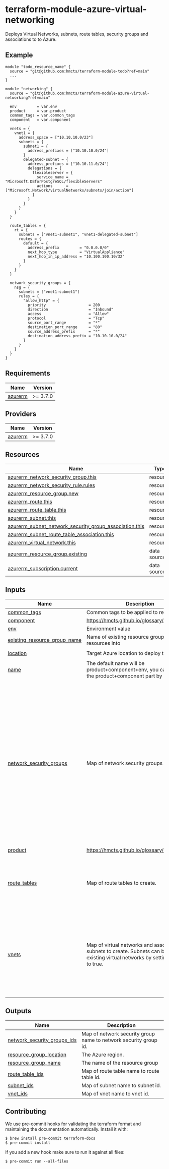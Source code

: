 # terraform-module-azure-virtual-networking
Deploys Virtual Networks, subnets, route tables, security groups and associations to to Azure.

## Example

<!-- todo update module name -->
```hcl
module "todo_resource_name" {
  source = "git@github.com:hmcts/terraform-module-todo?ref=main"
  ...
}

module "networking" {
  source = "git@github.com:hmcts/terraform-module-azure-virtual-networking?ref=main"

  env         = var.env
  product     = var.product
  common_tags = var.common_tags
  component   = var.component

  vnets = {
    vnet1 = {
      address_space = ["10.10.10.0/23"]
      subnets = {
        subnet1 = {
          address_prefixes = ["10.10.10.0/24"]
        }
        delegated-subnet = {
          address_prefixes = ["10.10.11.0/24"]
          delegations = {
            flexibleserver = {
              service_name = "Microsoft.DBforPostgreSQL/flexibleServers"
              actions      = ["Microsoft.Network/virtualNetworks/subnets/join/action"]
            }
          }
        }
      }
    }
  }

  route_tables = {
    rt = {
      subnets = ["vnet1-subnet1", "vnet1-delegated-subnet"]
      routes = {
        default = {
          address_prefix         = "0.0.0.0/0"
          next_hop_type          = "VirtualAppliance"
          next_hop_in_ip_address = "10.100.100.10/32"
        }
      }
    }
  }

  network_security_groups = {
    nsg = {
      subnets = ["vnet1-subnet1"]
      rules = {
        "allow_http" = {
          priority                   = 200
          direction                  = "Inbound"
          access                     = "Allow"
          protocol                   = "Tcp"
          source_port_range          = "*"
          destination_port_range     = "80"
          source_address_prefix      = "*"
          destination_address_prefix = "10.10.10.0/24"
        }
      }
    }
  }
}

```

<!-- BEGIN_TF_DOCS -->
## Requirements

| Name | Version |
|------|---------|
| <a name="requirement_azurerm"></a> [azurerm](#requirement\_azurerm) | >= 3.7.0 |

## Providers

| Name | Version |
|------|---------|
| <a name="provider_azurerm"></a> [azurerm](#provider\_azurerm) | >= 3.7.0 |

## Resources

| Name | Type |
|------|------|
| [azurerm_network_security_group.this](https://registry.terraform.io/providers/hashicorp/azurerm/latest/docs/resources/network_security_group) | resource |
| [azurerm_network_security_rule.rules](https://registry.terraform.io/providers/hashicorp/azurerm/latest/docs/resources/network_security_rule) | resource |
| [azurerm_resource_group.new](https://registry.terraform.io/providers/hashicorp/azurerm/latest/docs/resources/resource_group) | resource |
| [azurerm_route.this](https://registry.terraform.io/providers/hashicorp/azurerm/latest/docs/resources/route) | resource |
| [azurerm_route_table.this](https://registry.terraform.io/providers/hashicorp/azurerm/latest/docs/resources/route_table) | resource |
| [azurerm_subnet.this](https://registry.terraform.io/providers/hashicorp/azurerm/latest/docs/resources/subnet) | resource |
| [azurerm_subnet_network_security_group_association.this](https://registry.terraform.io/providers/hashicorp/azurerm/latest/docs/resources/subnet_network_security_group_association) | resource |
| [azurerm_subnet_route_table_association.this](https://registry.terraform.io/providers/hashicorp/azurerm/latest/docs/resources/subnet_route_table_association) | resource |
| [azurerm_virtual_network.this](https://registry.terraform.io/providers/hashicorp/azurerm/latest/docs/resources/virtual_network) | resource |
| [azurerm_resource_group.existing](https://registry.terraform.io/providers/hashicorp/azurerm/latest/docs/data-sources/resource_group) | data source |
| [azurerm_subscription.current](https://registry.terraform.io/providers/hashicorp/azurerm/latest/docs/data-sources/subscription) | data source |

## Inputs

| Name | Description | Type | Default | Required |
|------|-------------|------|---------|:--------:|
| <a name="input_common_tags"></a> [common\_tags](#input\_common\_tags) | Common tags to be applied to resources | `map(string)` | n/a | yes |
| <a name="input_component"></a> [component](#input\_component) | https://hmcts.github.io/glossary/#component | `string` | n/a | yes |
| <a name="input_env"></a> [env](#input\_env) | Environment value | `string` | n/a | yes |
| <a name="input_existing_resource_group_name"></a> [existing\_resource\_group\_name](#input\_existing\_resource\_group\_name) | Name of existing resource group to deploy resources into | `string` | `null` | no |
| <a name="input_location"></a> [location](#input\_location) | Target Azure location to deploy the resource | `string` | `"UK South"` | no |
| <a name="input_name"></a> [name](#input\_name) | The default name will be product+component+env, you can override the product+component part by setting this | `string` | `null` | no |
| <a name="input_network_security_groups"></a> [network\_security\_groups](#input\_network\_security\_groups) | Map of network security groups to create. | <pre>map(object({<br>    subnets      = optional(list(string))<br>    deny_inbound = optional(bool, true)<br>    rules = map(object({<br>      priority                                   = number<br>      direction                                  = string<br>      access                                     = string<br>      protocol                                   = string<br>      source_port_range                          = optional(string)<br>      source_port_ranges                         = optional(list(string))<br>      destination_port_range                     = optional(string)<br>      destination_port_ranges                    = optional(list(string))<br>      source_address_prefix                      = optional(string)<br>      source_address_prefixes                    = optional(list(string))<br>      source_application_security_group_ids      = optional(list(string))<br>      destination_address_prefix                 = optional(string)<br>      destination_address_prefixes               = optional(list(string))<br>      destination_application_security_group_ids = optional(list(string))<br>      description                                = optional(string)<br>    }))<br>  }))</pre> | `{}` | no |
| <a name="input_product"></a> [product](#input\_product) | https://hmcts.github.io/glossary/#product | `string` | n/a | yes |
| <a name="input_route_tables"></a> [route\_tables](#input\_route\_tables) | Map of route tables to create. | <pre>map(object({<br>    subnets = list(string)<br>    routes = map(object({<br>      address_prefix         = string<br>      next_hop_type          = string<br>      next_hop_in_ip_address = optional(string)<br>    }))<br>  }))</pre> | `{}` | no |
| <a name="input_vnets"></a> [vnets](#input\_vnets) | Map of virtual networks and associated subnets to create. Subnets can be created in existing virtual networks by setting existing to true. | <pre>map(object({<br>    address_space = list(string)<br>    existing      = optional(bool, false)<br>    subnets = map(object({<br>      address_prefixes  = list(string)<br>      service_endpoints = optional(list(string), [])<br>      delegations = optional(map(object({<br>        service_name = string,<br>        actions      = optional(list(string), [])<br>      })))<br>    }))<br>  }))</pre> | `{}` | no |

## Outputs

| Name | Description |
|------|-------------|
| <a name="output_network_security_groups_ids"></a> [network\_security\_groups\_ids](#output\_network\_security\_groups\_ids) | Map of network security group name to network security group id. |
| <a name="output_resource_group_location"></a> [resource\_group\_location](#output\_resource\_group\_location) | The Azure region. |
| <a name="output_resource_group_name"></a> [resource\_group\_name](#output\_resource\_group\_name) | The name of the resource group |
| <a name="output_route_table_ids"></a> [route\_table\_ids](#output\_route\_table\_ids) | Map of route table name to route table id. |
| <a name="output_subnet_ids"></a> [subnet\_ids](#output\_subnet\_ids) | Map of subnet name to subnet id. |
| <a name="output_vnet_ids"></a> [vnet\_ids](#output\_vnet\_ids) | Map of vnet name to vnet id. |
<!-- END_TF_DOCS -->

## Contributing

We use pre-commit hooks for validating the terraform format and maintaining the documentation automatically.
Install it with:

```shell
$ brew install pre-commit terraform-docs
$ pre-commit install
```

If you add a new hook make sure to run it against all files:
```shell
$ pre-commit run --all-files
```

